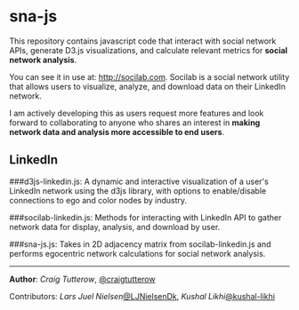 sna-js
======

This repository contains javascript code that interact with social network APIs, generate D3.js visualizations, and calculate relevant metrics for **social network analysis**. 

You can see it in use at: http://socilab.com. Socilab is a social network utility that allows users to visualize, analyze, and download data on their LinkedIn network.

I am actively developing this as users request more features and look forward to collaborating to anyone who shares an interest in **making network data and analysis more accessible to end users**.

LinkedIn
------
###d3js-linkedin.js:
A dynamic and interactive visualization of a user's LinkedIn network using the d3js library, with options to enable/disable connections to ego and color nodes by industry.

###socilab-linkedin.js:
Methods for interacting with LinkedIn API to gather network data for display, analysis, and download by user.

###sna-js.js:
Takes in 2D adjacency matrix from socilab-linkedin.js and performs egocentric network calculations for social network analysis.


----
**Author**: *Craig Tutterow*, [@craigtutterow](https://github.com/craigtutterow)

Contributors: *Lars Juel Nielsen*[@LJNielsenDk](https://github.com/LJNielsenDk), *Kushal Likhi*[@kushal-likhi](https://github.com/kushal-likhi) 
